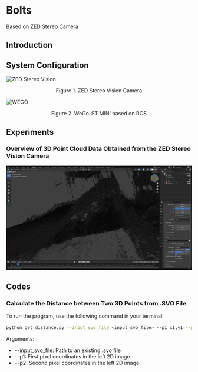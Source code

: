# Bolts
Based on ZED Stereo Camera

## Introduction

## System Configuration

![ZED Stereo Vision](./assets/images/ZED.png)

<p align="center">
 Figure 1. ZED Stereo Vision Camera
</p>

![WEGO](./assets/images/WEGO.png)

<p align="center">
 Figure 2. WeGo-ST MINI based on ROS
</p>

## Experiments

### Overview of 3D Point Cloud Data Obtained from the ZED Stereo Vision Camera

[![YouTube](./assets/images/thumbnail.jpg)](https://www.youtube.com/watch?v=R5_7TohjqF8)

## Codes

### Calculate the Distance between Two 3D Points from .SVO File

To run the program, use the following command in your terminal:

```bash
python get_distance.py --input_svo_file <input_svo_file> --p1 x1,y1 --p2 x2,y2
```

Arguments:
* --input_svo_file: Path to an existing .svo file
* --p1: First pixel coordinates in the left 2D image
* --p2: Second pixel coordinates in the left 2D image
